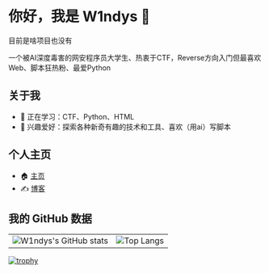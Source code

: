 # 你好，我是 W1ndys 👋

目前是啥项目也没有

一个被AI深度毒害的网安程序员大学生、热衷于CTF，Reverse方向入门但最喜欢Web、脚本狂热粉、最爱Python

## 关于我

- 🌱 正在学习：CTF、Python、HTML
- 🎯 兴趣爱好：探索各种新奇有趣的技术和工具、喜欢（用ai）写脚本

## 个人主页

- 🏠 [主页](https://w1ndys.top/)
- ✍️ [博客](https://blog.w1ndys.top/)

## 我的 GitHub 数据

<table>
  <tr>
    <td><img src="https://github-readme-stats.vercel.app/api?username=W1ndys" alt="W1ndys's GitHub stats" /></td>
    <td><img src="https://github-readme-stats.vercel.app/api/top-langs/?username=W1ndys" alt="Top Langs" /></td>
  </tr>
</table>



[![trophy](https://github-profile-trophy.vercel.app/?username=W1ndys)](https://github.com/ryo-ma/github-profile-trophy)
